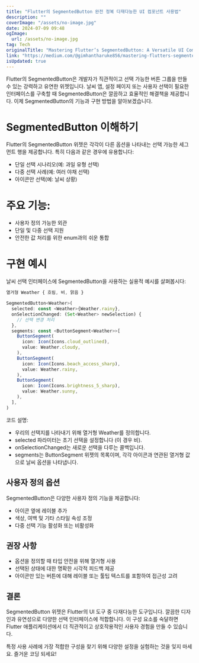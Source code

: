 ```yaml
---
title: "Flutter의 SegmentedButton 완전 정복 다재다능한 UI 컴포넌트 사용법"
description: ""
coverImage: "/assets/no-image.jpg"
date: 2024-07-09 09:48
ogImage: 
  url: /assets/no-image.jpg
tag: Tech
originalTitle: "Mastering Flutter’s SegmentedButton: A Versatile UI Component"
link: "https://medium.com/@gimhantharuke856/mastering-flutters-segmentedbutton-a-versatile-ui-component-dd7af757954f"
isUpdated: true
---
```




Flutter의 SegmentedButton은 개발자가 직관적이고 선택 가능한 버튼 그룹을 만들 수 있는 강력하고 유연한 위젯입니다. 날씨 앱, 설정 페이지 또는 사용자 선택이 필요한 인터페이스를 구축할 때 SegmentedButton은 깔끔하고 효율적인 해결책을 제공합니다. 이제 SegmentedButton의 기능과 구현 방법을 알아보겠습니다.

# SegmentedButton 이해하기

Flutter의 SegmentedButton 위젯은 각각이 다른 옵션을 나타내는 선택 가능한 세그먼트 행을 제공합니다. 특히 다음과 같은 경우에 유용합니다:

- 단일 선택 시나리오(예: 과일 유형 선택)
- 다중 선택 사례(예: 여러 야채 선택)
- 아이콘만 선택(예: 날씨 상황)

<div class="content-ad"></div>

# 주요 기능:

- 사용자 정의 가능한 외관
- 단일 및 다중 선택 지원
- 안전한 값 처리를 위한 enum과의 쉬운 통합

# 구현 예시

날씨 선택 인터페이스에 SegmentedButton을 사용하는 실용적 예시를 살펴봅시다:

<div class="content-ad"></div>

```js
열거형 Weather { 흐림, 비, 맑음 }

SegmentedButton<Weather>(
  selected: const <Weather>{Weather.rainy},
  onSelectionChanged: (Set<Weather> newSelection) {
    // 선택 변경 처리
  },
  segments: const <ButtonSegment<Weather>>[
    ButtonSegment(
      icon: Icon(Icons.cloud_outlined),
      value: Weather.cloudy,
    ),
    ButtonSegment(
      icon: Icon(Icons.beach_access_sharp),
      value: Weather.rainy,
    ),
    ButtonSegment(
      icon: Icon(Icons.brightness_5_sharp),
      value: Weather.sunny,
    ),
  ],
)
```

코드 설명:

- 우리의 선택지를 나타내기 위해 열거형 Weather를 정의합니다.
- selected 파라미터는 초기 선택을 설정합니다 (이 경우 비).
- onSelectionChanged는 새로운 선택을 다루는 콜백입니다.
- segments는 ButtonSegment 위젯의 목록이며, 각각 아이콘과 연관된 열거형 값으로 날씨 옵션을 나타냅니다.

## 사용자 정의 옵션

<div class="content-ad"></div>

SegmentedButton은 다양한 사용자 정의 기능을 제공합니다:

- 아이콘 옆에 레이블 추가
- 색상, 여백 및 기타 스타일 속성 조정
- 다중 선택 기능 활성화 또는 비활성화

## 권장 사항

- 옵션을 정의할 때 타입 안전을 위해 열거형 사용
- 선택된 상태에 대한 명확한 시각적 피드백 제공
- 아이콘만 있는 버튼에 대해 레이블 또는 툴팁 텍스트를 포함하여 접근성 고려

<div class="content-ad"></div>

## 결론

SegmentedButton 위젯은 Flutter의 UI 도구 중 다재다능한 도구입니다. 깔끔한 디자인과 유연성으로 다양한 선택 인터페이스에 적합합니다. 이 구성 요소를 숙달하면 Flutter 애플리케이션에서 더 직관적이고 상호작용적인 사용자 경험을 만들 수 있습니다.

특정 사용 사례에 가장 적합한 구성을 찾기 위해 다양한 설정을 실험하는 것을 잊지 마세요. 즐거운 코딩 되세요!

